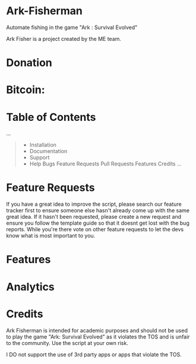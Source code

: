 # Ark-Fisherman
Automate fishing in the game "Ark : Survival Evolved"

Ark Fisher is a project created by the ME team.

# Donation

# Bitcoin: 

# Table of Contents
...
> - Installation
> - Documentation
> - Support
> - Help
> Bugs
> Feature Requests
> Pull Requests
> Features
> Credits
...

# Feature Requests

If you have a great idea to improve the script, please search our feature tracker first to ensure someone else hasn't already come up with the same great idea. If it hasn't been requested, please create a new request and ensure you follow the template guide so that it doesnt get lost with the bug reports. While you're there vote on other feature requests to let the devs know what is most important to you.

# Features

# Analytics


# Credits


Ark Fisherman is intended for academic purposes and should not be used to play the game "Ark: Survival Evolved" as it violates the TOS and is unfair to the community. Use the script at your own risk.

I DO not support the use of 3rd party apps or apps that violate the TOS.
